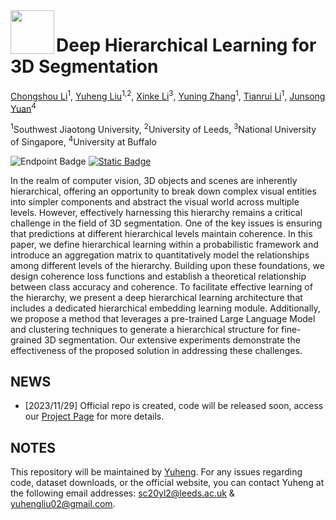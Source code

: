 <img src="https://dhl3d.github.io/images/dhl3d_logo.png" height="70px" align="left">

# Deep Hierarchical Learning for 3D Segmentation

[Chongshou Li](https://scholar.google.com.sg/citations?user=pQsr70EAAAAJ&hl=en)<sup>1</sup>, [Yuheng Liu](https://yuheng.ink/)<sup>1,2</sup>, [Xinke Li](https://shinke-li.github.io/)<sup>3</sup>, [Yuning Zhang](https://github.com/yuningzhang2022)<sup>1</sup>, [Tianrui Li](https://scholar.google.com/citations?hl=en&authuser=1&user=CQ1HneMAAAAJ)<sup>1</sup>, [Junsong Yuan](https://cse.buffalo.edu/~jsyuan/)<sup>4</sup>

<sup>1</sup>Southwest Jiaotong University, <sup>2</sup>University of Leeds, <sup>3</sup>National University of Singapore, <sup>4</sup>University at Buffalo

![Endpoint Badge](https://img.shields.io/endpoint?url=https%3A%2F%2Fhits.dwyl.com%2Fdhl3d%2Fdhl3dgithubio.json&label=visitors&color=blue) [![Static Badge](https://img.shields.io/badge/Project%20Page-blue?logo=Google%20Chrome&logoColor=white)](https://dhl3d.github.io/)

In the realm of computer vision, 3D objects and scenes are inherently hierarchical, offering an opportunity to break down complex visual entities into simpler components and abstract the visual world across multiple levels. However, effectively harnessing this hierarchy remains a critical challenge in the field of 3D segmentation. One of the key issues is ensuring that predictions at different hierarchical levels maintain coherence. In this paper, we define hierarchical learning within a probabilistic framework and introduce an aggregation matrix to quantitatively model the relationships among different levels of the hierarchy. Building upon these foundations, we design coherence loss functions and establish a theoretical relationship between class accuracy and coherence. To facilitate effective learning of the hierarchy, we present a deep hierarchical learning architecture that includes a dedicated hierarchical embedding learning module. Additionally, we propose a method that leverages a pre-trained Large Language Model and clustering techniques to generate a hierarchical structure for fine-grained 3D segmentation. Our extensive experiments demonstrate the effectiveness of the proposed solution in addressing these challenges.

## NEWS

- [2023/11/29] Official repo is created, code will be released soon, access our [Project Page](https://dhl3d.github.io/) for more details.

## NOTES

This repository will be maintained by [Yuheng](https://yuheng.ink). For any issues regarding code, dataset downloads, or the official website, you can contact Yuheng at the following email addresses: sc20yl2@leeds.ac.uk & yuhengliu02@gmail.com.
